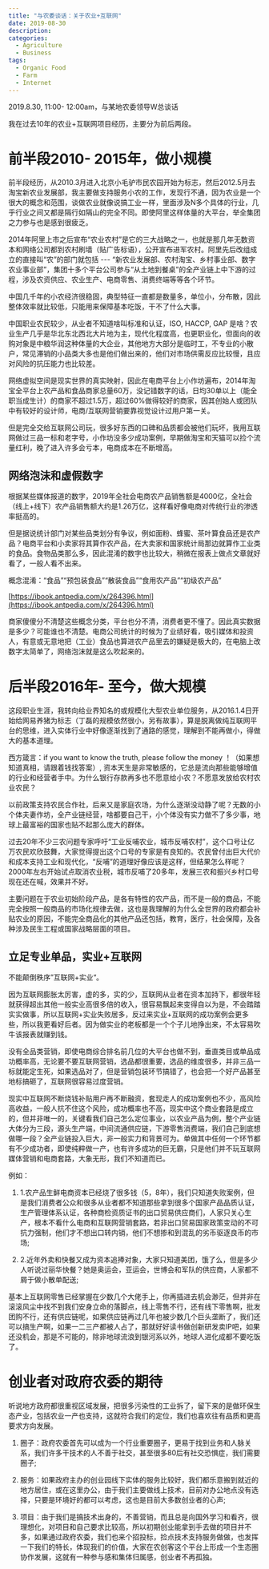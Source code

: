 ```yaml
---
title: "与农委谈话：关于农业+互联网"
date: 2019-08-30
description: 
categories:
  - Agriculture
  - Business
tags:
  - Organic Food
  - Farm
  - Internet
---
```



2019.8.30, 11:00- 12:00am，与某地农委领导W总谈话

我在过去10年的农业+互联网项目经历，主要分为前后两段。

# **前半段2010- 2015年，做小规模**

前半段经历，从2010.3月进入北京小毛驴市民农园开始为标志，然后2012.5月去淘宝新农业发展部，我主要做支持服务小农的工作，发现行不通，因为农业是一个很大的概念和范围，谈做农业就像说搞工业一样，里面涉及N多个具体的行业，几乎行业之间又都是隔行如隔山的完全不同。即使阿里这样体量的大平台，举全集团之力参与也是感到很疲乏。

2014年阿里上市之后宣布“农业农村”是它的三大战略之一，也就是那几年无数资本和网络公司都到农村刷墙（贴广告标语），公开宣布进军农村。阿里先后改组成立的直接叫“农”的部门就包括 --- “新农业发展部、农村淘宝、乡村事业部、数字农业事业部”，集团十多个平台公司参与“从土地到餐桌”的全产业链上中下游的过程，涉及农资供应、农业生产、电商零售、消费终端等等各个环节。

中国几千年的小农经济很稳固，典型特征一直都是数量多，单位小，分布散，因此整体效率就比较低，只能用来保障基本吃饭，干不了什么大事。

中国职业农民较少，从业者不知道啥叫标准和认证，ISO, HACCP, GAP 是啥？农业生产几乎是华北东北西北大片地为主，现代化程度高，也更职业化，但面向的收购对象是中粮华润这种体量的大企业，其他地方大部分是临时工，不专业的小散户，常见滞销的小品类大多也是他们做出来的，他们对市场供需反应比较慢，且应对风险的抗压能力也比较差。

网络虚拟空间是现实世界的真实映射，因此在电商平台上小作坊遍布，2014年淘宝全平台上农产品和食品商家总量60万，没记错数字的话，日均30单以上（能全职当成生计）的商家不超过1.5万，超过60%做得较好的商家，因其创始人或团队中有较好的设计师，电商/互联网营销要靠视觉设计过用户第一关。

但是完全交给互联网公司玩，很多好东西的口碑和品质都会被他们玩坏，我用互联网做过三品一标和老字号，小作坊没多少成功案例，早期做淘宝和天猫可以捡个流量红利，晚了进入许多会亏本，电商成本在不断增高。

## **网络泡沫和虚假数字**

根据某些媒体报道的数字，2019年全社会电商农产品销售额是4000亿，全社会（线上+线下）农产品销售额大约是1.26万亿，这样看好像电商对传统行业的渗透率挺高的。

但是据说统计部门对某些品类划分有争议，例如面粉、蜂蜜、茶叶算食品还是农产品？电商平台和小卖家将其算作农产品，在大卖家和国家统计局那边就算作工业类的食品。食物品类那么多，因此混淆的数字也比较大，稍微在报表上做点文章就好看了，一般人看不出来。

概念混淆：“食品”“预包装食品”“散装食品”“食用农产品”“初级农产品”

[https://ibook.antpedia.com/x/264396.html](https://ibook.antpedia.com/x/264396.html)

商家傻傻分不清楚这些概念分类，平台也分不清，消费者更不懂了。因此真实数据是多少？可能谁也不清楚。电商公司统计的时候为了业绩好看，吸引媒体和投资人，有意或无意地把（工业）食品也算进农产品里去的嫌疑是极大的，在电脑上改数字太简单了，网络泡沫就是这么吹起来的。

# **后半段2016年- 至今，做大规模**

这段职业生涯，我转向给业界知名的或规模化大型农业单位服务，从2016.1.4日开始给网易养猪为标志（丁磊的规模依然很小，另有故事），算是脱离做纯互联网平台的思维，进入实体行业中好像逐渐找到了通路的感觉，理解到不能再做小，得做大的基本道理。

西方箴言：if you want to know the truth, please follow the money ！（如果想知道真相，请跟着钱找答案）, 资本天生是非常敏感的，它总是流向那些能够增值的行业和经营者手中。为什么银行存款再多也不愿意给小农？不愿意发放给农村农业农民？

以前政策支持农民合作社，后来又是家庭农场，为什么逐渐没动静了呢？无数的小个体夫妻作坊，全产业链经营，啥都要自己干，小个体没有实力做不了多少事，地球上最富裕的国家也贴不起那么庞大的群体。

过去20年不少三农问题专家呼吁“工业反哺农业，城市反哺农村”，这个口号让亿万农民欢欣鼓舞，大家觉得提出这个口号的专家是有良知的。农民曾付出巨大代价和成本支持工业和现代化，“反哺”的道理好像应该是这样，但结果怎么样呢？2000年左右开始试点取消农业税，城市反哺了20多年，发展三农和振兴乡村口号现在还在喊，效果并不好。

主要问题在于农业初始阶段产品，是各有特性的农产品，而不是一般的商品，不能完全按照一般商品的市场化规律去做，这也是我理解的为什么全世界的政府都会补贴农业的原因，不能完全商品化的其他产品还包括，教育，医疗，社会保障，及各种涉及民生工程或国家战略层面的项目。

## **立足专业单品，实业+互联网**

不能颠倒秩序”互联网+实业“。

因为互联网膨胀太厉害，虚的多，实的少，互联网从业者在资本加持下，都很年轻就获得超出其他一般实业高很多倍的收入，很容易飘起来变得自以为是，不会踏踏实实做事，所以互联网+实业失败居多，反过来实业+互联网的成功案例会更多些，所以我更看好后者。因为做实业的老板都是一个个子儿地挣出来，不太容易吹牛该报表就赚到钱。

没有全品类营销，即使电商综合排名前几位的大平台也做不到，垂直类目或单品成功概率高，无论要不要互联网营销，选品都很重要，选品的维度很多，并非三品一标就能定生死，如果选品对了，但是营销包装环节搞错了，也会把一个好产品甚至地标搞砸了，互联网很容易过度营销。

现实中互联网不断烧钱补贴用户再不断融资，套现走人的成功案例也不少，高风险高收益，一般人抗不住这个风险，成功概率也不高，现实中这个商业套路是成立的，但并非唯一的，关键看我们自己怎么定位事业，以农业产品为例，整个产业链大体分为三段，源头生产端，中间流通供应链，下游零售消费端，我们自己到底想做哪一段？全产业链投入巨大，非一般实力和背景可为。单做其中任何一个环节都有不少成功者，即使纯粹做一产，也有许多成功的巨无霸，只是他们并不玩互联网媒体营销和电商套路，大象无形，我们不知道而已。

例如：

1. 1.农产品生鲜电商资本已经烧了很多钱（5，8年），我们只知道失败案例，但是我们消费者公众和很多从业者都不知道那些拿到很多个国家产品品质认证，生产管理体系认证，各种商检资质证书的出口贸易供应商们，人家只关心生产，根本不看什么电商和互联网营销套路，若非出口贸易国家政策变动的不可抗力强制，他们才不想出口转内销，他们不想掺和到混乱的劣币驱逐良币的市场;

2. 2.近年外卖和快餐又成为资本追捧对象，大家只知道美团，饿了么，但是多少人听说过丽华快餐？她是奥运会，亚运会，世博会和军队的供应商，人家都不屑于做小散单配送;

基本上互联网零售已经掌握在少数几个大佬手上，你再插进去机会渺茫，但并非在滚滚风尘中找不到我们安身立命的落脚点，线上零售不行，还有线下零售啊，批发团购不行，还有供应链呢，如果供应链再过几年也被少数几个巨头垄断了，我们还可以搞生产啊，如果一二三产都被人占了，那就好好读书做创新研发卖IP吧，如果还没机会，那是不可能的，除非地球流浪到银河系以外，地球人进化成都不要吃饭了。

# **创业者对政府农委的期待**

听说地方政府都很重视区域发展，把很多污染性的工业拆了，留下来的是做环保生态产业，包括农业一产也支持，这就符合我们的定位，我们也喜欢往有品质和更高要求方向发展。

1. 圈子：政府农委首先可以成为一个行业重要圈子，更易于找到业务和人脉关系，我们许多干技术的人不善于社交，甚至很多80后有社交恐惧症，我们需要圈子;

2. 服务：如果政府主办的创业园线下实体的服务比较好，我们都乐意搬到就近的地方居住，或在这里办公，由于我们主要做线上技术，目前对办公地点没有选择，只要是环境好的都可以考虑，这也是目前大多数创业者的心声;

3. 项目：由于我们是搞技术出身的，不善营销，而且总是向国外学习和看齐，很理想化，对项目和自己要求比较高，所以初期创业能拿到手去做的项目并不多，如果通过政府农委，我们也来个招投标，捡点技术支持服务做做，也发挥一下我们的特长，体现我们的价值，大家在农创客这个平台上形成一个生态圈协作发展，这就有一种参与感和集体归属感，创业者不再孤独。

